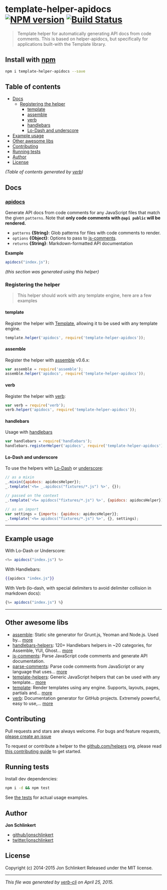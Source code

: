 # template-helper-apidocs [![NPM version](https://badge.fury.io/js/template-helper-apidocs.svg)](http://badge.fury.io/js/template-helper-apidocs)  [![Build Status](https://travis-ci.org/jonschlinkert/template-helper-apidocs.svg)](https://travis-ci.org/jonschlinkert/template-helper-apidocs) 

> Template helper for automatically generating API docs from code comments. This is based on helper-apidocs, but specifically for applications built-with the Template library.

## Install with [npm](npmjs.org)

```bash
npm i template-helper-apidocs --save
```

## Table of contents

<!-- toc -->

- [Docs](#docs)
  * [Registering the helper](#registering-the-helper)
    + [template](#template)
    + [assemble](#assemble)
    + [verb](#verb)
    + [handlebars](#handlebars)
    + [Lo-Dash and underscore](#lo-dash-and-underscore)
- [Example usage](#example-usage)
- [Other awesome libs](#other-awesome-libs)
- [Contributing](#contributing)
- [Running tests](#running-tests)
- [Author](#author)
- [License](#license)

_(Table of contents generated by [verb])_

<!-- tocstop -->

## Docs

### [apidocs](index.js#L40)

Generate API docs from code comments for any JavaScript files that match the given `patterns`. Note that **only code comments with `@api public` will be rendered.**

* `patterns` **{String}**: Glob patterns for files with code comments to render.    
* `options` **{Object}**: Options to pass to [js-comments].    
* `returns` **{String}**: Markdown-formatted API documentation  

**Example**

```js
apidocs("index.js");
```

_(this section was generated using this helper)_

### Registering the helper

> This helper should work with any template engine, here are a few examples

#### template

Register the helper with [Template], allowing it to be used with any template engine.

```js
template.helper('apidocs', require('template-helper-apidocs'));
```

#### assemble

Register the helper with [assemble] v0.6.x:

```js
var assemble = require('assemble');
assemble.helper('apidocs', require('template-helper-apidocs'));
```

#### verb

Register the helper with [verb]:

```js
var verb = require('verb');
verb.helper('apidocs', require('template-helper-apidocs'));
```

#### handlebars

Usage with [handlebars]

```js
var handlebars = require('handlebars');
handlebars.registerHelper('apidocs', require('template-helper-apidocs'));
```

#### Lo-Dash and underscore

To use the helpers with [Lo-Dash][lodash] or [underscore]:

```js
// as a mixin
_.mixin({apidocs: apidocsHelper});
_.template('<%= _.apidocs("fixtures/*.js") %>', {});

// passed on the context
_.template('<%= apidocs("fixtures/*.js") %>', {apidocs: apidocsHelper});

// as an import
var settings = {imports: {apidocs: apidocsHelper}};
_.template('<%= apidocs("fixtures/*.js") %>', {}, settings);
```

***

## Example usage

With Lo-Dash or Underscore:

```js
<%= apidocs("index.js") %>
```

With Handlebars:

```handlebars
{{apidocs "index.js"}}
```

With Verb (lo-dash, with special delimiters to avoid delimiter collision in markdown docs):

```js
{%= apidocs("index.js") %}
```

***

## Other awesome libs

* [assemble](http://assemble.io): Static site generator for Grunt.js, Yeoman and Node.js. Used by… [more](http://assemble.io)
* [handlebars-helpers](https://github.com/assemble/handlebars-helpers): 120+ Handlebars helpers in ~20 categories, for Assemble, YUI, Ghost… [more](https://github.com/assemble/handlebars-helpers)
* [js-comments](https://github.com/jonschlinkert/js-comments): Parse JavaScript code comments and generate API documentation.
* [parse-comments](https://github.com/jonschlinkert/parse-comments): Parse code comments from JavaScript or any language that uses… [more](https://github.com/jonschlinkert/parse-comments)
* [template-helpers](https://github.com/jonschlinkert/template-helpers): Generic JavaScript helpers that can be used with any template… [more](https://github.com/jonschlinkert/template-helpers)
* [template](https://github.com/jonschlinkert/template): Render templates using any engine. Supports, layouts, pages, partials and… [more](https://github.com/jonschlinkert/template)
* [verb](https://github.com/assemble/verb): Documentation generator for GitHub projects. Extremely powerful, easy to use,… [more](https://github.com/assemble/verb)

## Contributing

Pull requests and stars are always welcome. For bugs and feature requests, [please create an issue](https://github.com/jonschlinkert/template-helper-apidocs/issues)

To request or contribute a helper to the [github.com/helpers][helpers] org, please read [this contributing guide][guide] to get started.

## Running tests

Install dev dependencies:

```bash
npm i -d && npm test
```

See [the tests](./test.js) for actual usage examples.

## Author

**Jon Schlinkert**

+ [github/jonschlinkert](https://github.com/jonschlinkert)
+ [twitter/jonschlinkert](http://twitter.com/jonschlinkert)

## License

Copyright (c) 2014-2015 Jon Schlinkert
Released under the MIT license.

***

_This file was generated by [verb-cli](https://github.com/assemble/verb-cli) on April 25, 2015._

<!-- reference links -->

[assemble]: http://assemble.io
[generator-verb]: https://github.com/assemble/generator-verb
[handlebars-helpers]: https://github.com/assemble/handlebars-helpers
[handlebars]: http://www.handlebarsjs.com/
[lodash]: https://lodash.com/
[template]: https://github.com/jonschlinkert/template
[underscore]: http://underscorejs.org
[verb]: https://github.com/assemble/verb
[js-comments]: https://github.com/jonschlinkert/js-comments

<!-- local links -->

[helpers]: https://github.com/helpers
[guide]: https://github.com/helpers/requests

<!-- reflinks generated by verb-reflinks plugin -->

[verb]: https://github.com/assemble/verb
[template]: https://github.com/jonschlinkert/template
[assemble]: http://assemble.io